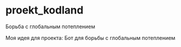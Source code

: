 # proekt_kodland
Борьба с глобальным потеплением 

Моя идея для проекта:
Бот для борьбы с глобальным потеплением
